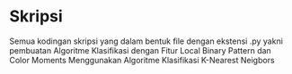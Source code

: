 # Skripsi
Semua kodingan skripsi yang dalam bentuk file dengan ekstensi .py yakni pembuatan 
Algoritme Klasifikasi dengan Fitur Local Binary Pattern dan Color Moments Menggunakan Algoritme Klasifikasi K-Nearest Neigbors
